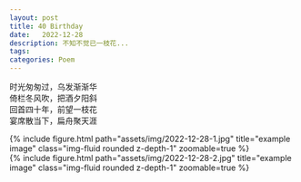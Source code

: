 ```yaml
---
layout: post
title: 40 Birthday
date:   2022-12-28
description: 不知不觉已一枝花...
tags:
categories: Poem
---
```


时光匆匆过，乌发渐渐华  
倚栏冬风吹，把酒夕阳斜  
回首四十年，前望一枝花  
宴席散当下，扁舟聚天涯

<div class="row">
    <div class="col-sm-4 mt-3 mt-md-0">
        {% include figure.html path="assets/img/2022-12-28-1.jpg" title="example image" class="img-fluid rounded z-depth-1" zoomable=true %}
    </div>
    <div class="col-sm-4 mt-3 mt-md-0">
        {% include figure.html path="assets/img/2022-12-28-2.jpg" title="example image" class="img-fluid rounded z-depth-1" zoomable=true %}
    </div>
</div>
